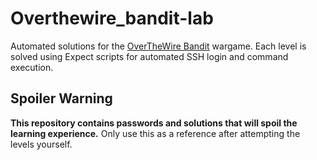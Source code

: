 # Overthewire_bandit-lab


Automated solutions for the [OverTheWire Bandit](https://overthewire.org/wargames/bandit/) wargame. Each level is solved using Expect scripts for automated SSH login and command execution.

## Spoiler Warning
**This repository contains passwords and solutions that will spoil the learning experience.** Only use this as a reference after attempting the levels yourself.